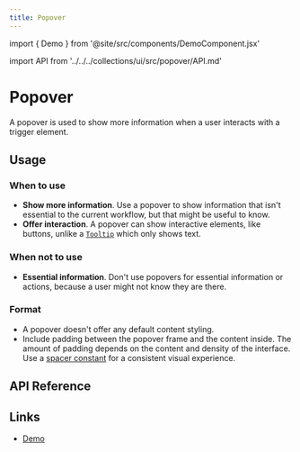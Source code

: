 ```yaml
---
title: Popover
---
```


import { Demo } from '@site/src/components/DemoComponent.jsx'

import API from '../../../collections/ui/src/popover/API.md'

# Popover

A popover is used to show more information when a user interacts with a trigger element.

<Demo
    path="popover--default"
    height="400px"
/>

## Usage

### When to use

-   **Show more information**. Use a popover to show information that isn't essential to the current workflow, but that might be useful to know.
-   **Offer interaction**. A popover can show interactive elements, like buttons, unlike a [`Tooltip`](tooltip.md) which only shows text.

### When not to use

-   **Essential information**. Don't use popovers for essential information or actions, because a user might not know they are there.

### Format

-   A popover doesn't offer any default content styling.
-   Include padding between the popover frame and the content inside. The amount of padding depends on the content and density of the interface. Use a [spacer constant](../utilities/constants.md) for a consistent visual experience.

## API Reference

<API />

## Links

-   <a href="/demo/?path=/story/popover--default" target="_blank">Demo</a>
